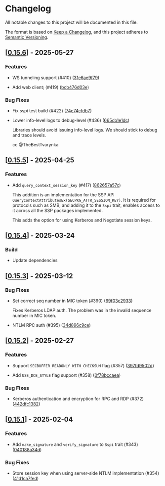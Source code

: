 # Changelog

All notable changes to this project will be documented in this file.

The format is based on [Keep a Changelog](https://keepachangelog.com/en/1.0.0/),
and this project adheres to [Semantic Versioning](https://semver.org/spec/v2.0.0.html).


## [[0.15.6](https://github.com/Devolutions/sspi-rs/compare/sspi-v0.15.5...sspi-v0.15.6)] - 2025-05-27

### <!-- 1 -->Features

- WS tunneling support (#410) ([31e6ae9f79](https://github.com/Devolutions/sspi-rs/commit/31e6ae9f7930e7c6b226f6e6a58bb655150a6186)) 

- Add web client;  (#419) ([bcb476d03e](https://github.com/Devolutions/sspi-rs/commit/bcb476d03e0c4ac5dc604c5448db74ce51295751)) 

### <!-- 4 -->Bug Fixes

- Fix sspi test build (#422) ([74e74cfdb7](https://github.com/Devolutions/sspi-rs/commit/74e74cfdb7f6efc30d36f8b9f5dc03df983ee967)) 

- Lower info-level logs to debug-level (#436) ([665cb1e1dc](https://github.com/Devolutions/sspi-rs/commit/665cb1e1dc148683779e65f66d1408ddaa911bea)) 

  Libraries should avoid issuing info-level logs.
  We should stick to debug and trace levels.
  
  cc @TheBestTvarynka


## [[0.15.5](https://github.com/Devolutions/sspi-rs/compare/sspi-v0.15.4...sspi-v0.15.5)] - 2025-04-25

### <!-- 1 -->Features

- Add `query_context_session_key` (#417) ([862657a57c](https://github.com/Devolutions/sspi-rs/commit/862657a57c781e348ef5ccafe540511b19148b44)) 

  This addition is an implementation for the SSP API
  `QueryContextAttributesEx(SECPKG_ATTR_SESSION_KEY)`. It is required for
  protocols such as SMB, and adding it to the `Sspi` trait, enables access
  to it across all the SSP packages implemented.
  
  This adds the option for using Kerberos and Negotiate session keys.

## [[0.15.4](https://github.com/Devolutions/sspi-rs/compare/sspi-v0.15.3...sspi-v0.15.4)] - 2025-03-24

### <!-- 7 -->Build

- Update dependencies

## [[0.15.3](https://github.com/Devolutions/sspi-rs/compare/sspi-v0.15.2...sspi-v0.15.3)] - 2025-03-12

### <!-- 4 -->Bug Fixes

- Set correct seq number in MIC token (#390) ([69f03c2933](https://github.com/Devolutions/sspi-rs/commit/69f03c2933c1da106b64a565a757666cd4d94bde)) 

  Fixes Kerberos LDAP auth.
  The problem was in the invalid sequence number in MIC token.

- NTLM RPC auth (#395) ([34d896c9ce](https://github.com/Devolutions/sspi-rs/commit/34d896c9cee7e0b3e0d5ee3c5002c781d9fc8fbf)) 

## [[0.15.2](https://github.com/Devolutions/sspi-rs/compare/sspi-v0.15.1...sspi-v0.15.2)] - 2025-02-27

### <!-- 1 -->Features

- Support `SECBUFFER_READONLY_WITH_CHECKSUM` flag (#357) ([397fd9502d](https://github.com/Devolutions/sspi-rs/commit/397fd9502dc315e4e8e7c4700b6e789c5e7b44c3)) 

- Add `USE_DCE_STYLE` flag support (#358) ([0f78bccaea](https://github.com/Devolutions/sspi-rs/commit/0f78bccaea7ac5620f83de68d3559f212262c789)) 

### <!-- 4 -->Bug Fixes

- Kerberos authentication and encryption for RPC and RDP (#372) ([442dfc1382](https://github.com/Devolutions/sspi-rs/commit/442dfc1382033f6f81bb4cd021cca7318cce224e)) 

## [[0.15.1](https://github.com/Devolutions/sspi-rs/compare/sspi-v0.15.0...sspi-v0.15.1)] - 2025-02-04

### <!-- 1 -->Features

- Add `make_signature` and `verify_signature` to `Sspi` trait (#343) ([040188a34d](https://github.com/Devolutions/sspi-rs/commit/040188a34d5d7b8607825b25a4eb78c25c6b57cc)) 

### <!-- 4 -->Bug Fixes

- Store session key when using server-side NTLM implementation (#354) ([41d1ca7fed](https://github.com/Devolutions/sspi-rs/commit/41d1ca7fed623759dcc9ff6f28c7558ecfa6fcbd)) 

